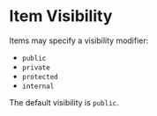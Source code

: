 # Item Visibility

Items may specify a visibility modifier:

- `public`
- `private`
- `protected`
- `internal`

The default visibility is `public`.